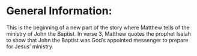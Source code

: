 # General Information:

This is the beginning of a new part of the story where Matthew tells of the ministry of John the Baptist. In verse 3, Matthew quotes the prophet Isaiah to show that John the Baptist was God’s appointed messenger to prepare for Jesus’ ministry.